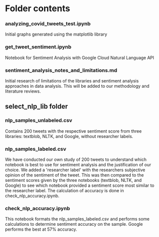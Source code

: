 # Folder contents
### analyzing_covid_tweets_test.ipynb
Initial graphs generated using the matplotlib library

### get_tweet_sentiment.ipynb
Notebook for Sentiment Analysis with Google Cloud Natural Language API

### sentiment_analysis_notes_and_limitations.md
Initial research of limitations of the libraries and sentiment analysis approaches in data analysis. This will be added to our methodology and literature reviews.

## select_nlp_lib folder

### nlp_samples_unlabeled.csv
Contains 200 tweets with the respective sentiment score from three libraries: textblob, NLTK, and Google, without researcher labels.

### nlp_samples_labeled.csv
We have conducted our own study of 200 tweets to understand which notebook is best to use for sentiment analysis and the justification of our choice. We added a 'researcher label' with the researchers subjective opinion of the sentiment of the tweet. This was then compared to the sentiment scores given by the three notebooks (textblob, NLTK, and Google) to see which notebook provided a sentiment score most similar to the researcher label. The calculation of accuracy is done in check_nlp_accuracy.ipynb.

### check_nlp_accuracy.ipynb
This notebook formats the nlp_samples_labeled.csv and performs some calculations to determine sentiment accuracy on the sample. Google performs the best at 57% accuracy.
